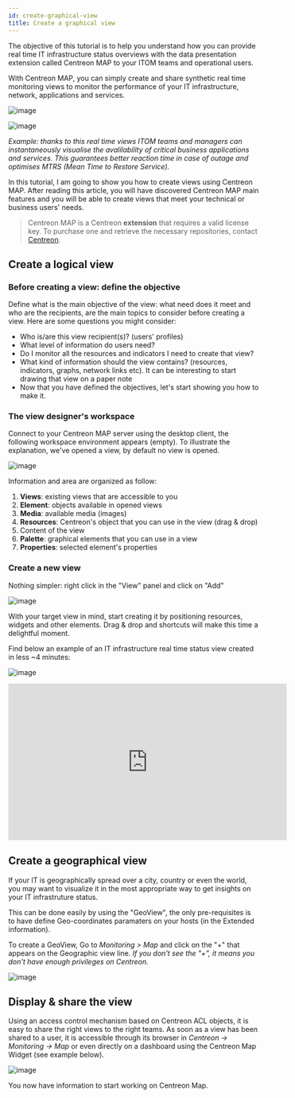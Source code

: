 ```yaml
---
id: create-graphical-view
title: Create a graphical view
---
```


The objective of this tutorial is to help you understand how you can provide
real time IT infrastructure status overviews with the data presentation
extension called Centreon MAP to your ITOM teams and operational users.

With Centreon MAP, you can simply create and share synthetic real time
monitoring views to monitor the performance of your IT infrastructure, network,
applications and services.

![image](../assets/graph-views/tuto_ex_1.png)

![image](../assets/graph-views/tuto_ex_2.png)

*Example: thanks to this real time views ITOM teams and managers can
instantaneously visualise the avalilability of critical business applications
and services. This guarantees better reaction time in case of outage and
optimises MTRS (Mean Time to Restore Service).*

In this tutorial, I am going to show you how to create views using Centreon MAP.
After reading this article, you will have discovered Centreon MAP main features
and you will be able to create views that meet your technical or business users'
needs.

> Centreon MAP is a Centreon **extension** that requires a valid license key. To
> purchase one and retrieve the necessary repositories, contact
> [Centreon](mailto:sales@centreon.com).

## Create a logical view

### Before creating a view: define the objective

Define what is the main objective of the view: what need does it meet and who
are the recipients, are the main topics to consider before creating a view. Here
are some questions you might consider:

  - Who is/are this view recipient(s)? (users' profiles)
  - What level of information do users need?
  - Do I monitor all the resources and indicators I need to create that view?
  - What kind of information should the view contains? (resources, indicators,
    graphs, network links etc). It can be interesting to start drawing that view
    on a paper note
  - Now that you have defined the objectives, let's start showing you how to
    make it.

### The view designer's workspace

Connect to your Centreon MAP server using the desktop client, the following
workspace environment appears (empty). To illustrate the explanation, we've
opened a view, by default no view is opened.

![image](../assets/graph-views/tuto_workspace.png)

Information and area are organized as follow:

1.  **Views**: existing views that are accessible to you
2.  **Element**: objects available in opened views
3.  **Media**: available media (images)
4.  **Resources**: Centreon's object that you can use in the view (drag & drop)
5.  Content of the view
6.  **Palette**: graphical elements that you can use in a view
7.  **Properties**: selected element's properties

### Create a new view

Nothing simpler: right click in the "View" panel and click on "Add"

![image](../assets/graph-views/create_view.gif)

With your target view in mind, start creating it by positioning resources,
widgets and other elements. Drag & drop and shortcuts will make this time a
delightful moment.

Find below an example of an IT infrastructure real time status view created in
less \~4 minutes:

![image](../assets/graph-views/ex_view.jpg)

<div align="center">
  <iframe width="560" height="315" src="https://www.youtube.com/embed/tsgYRpYqaAU" frameborder="0" allow="accelerometer; autoplay; encrypted-media; gyroscope; picture-in-picture" allowfullscreen></iframe>
</div>

## Create a geographical view

If your IT is geographically spread over a city, country or even the world, you
may want to visualize it in the most appropriate way to get insights on your IT
infrastruture status.

This can be done easily by using the "GeoView", the only pre-requisites is to
have define Geo-coordinates paramaters on your hosts (in the Extended
information).

To create a GeoView, Go to *Monitoring \> Map* and click on the "+" that appears
on the Geographic view line. *If you don't see the "+", it means you don't have
enough privileges on Centreon.*

![image](../assets/graph-views/create_geo_view.gif)

## Display & share the view

Using an access control mechanism based on Centreon ACL objects, it is easy to
share the right views to the right teams. As soon as a view has been shared to a
user, it is accessible through its browser in *Centreon → Monitoring → Map* or
even directly on a dashboard using the Centreon Map Widget (see example below).

![image](../assets/graph-views/share_view.png)

You now have information to start working on Centreon Map.

